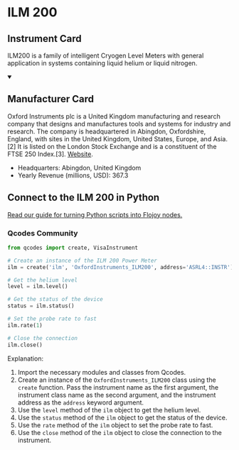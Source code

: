 
# ILM 200

## Instrument Card

ILM200 is a family of intelligent Cryogen Level Meters with general application in systems containing liquid helium or liquid nitrogen.

<details open>
<summary><h2>Manufacturer Card</h2></summary>
Oxford Instruments plc is a United Kingdom manufacturing and research company that designs and manufactures tools and systems for industry and research. The company is headquartered in Abingdon, Oxfordshire, England, with sites in the United Kingdom, United States, Europe, and Asia.[2] It is listed on the London Stock Exchange and is a constituent of the FTSE 250 Index.[3]. <a href=https://www.oxinst.com/>Website</a>.
<br>
<ul>
  <li>Headquarters: Abingdon, United Kingdom</li>
  <li>Yearly Revenue (millions, USD): 367.3</li>
</ul>
</details>

## Connect to the ILM 200 in Python

[Read our guide for turning Python scripts into Flojoy nodes.](https://docs.flojoy.ai/custom-nodes/creating-custom-node/)


### Qcodes Community

```python
from qcodes import create, VisaInstrument

# Create an instance of the ILM 200 Power Meter
ilm = create('ilm', 'OxfordInstruments_ILM200', address='ASRL4::INSTR')

# Get the helium level
level = ilm.level()

# Get the status of the device
status = ilm.status()

# Set the probe rate to fast
ilm.rate(1)

# Close the connection
ilm.close()
```

Explanation:
1. Import the necessary modules and classes from Qcodes.
2. Create an instance of the `OxfordInstruments_ILM200` class using the `create` function. Pass the instrument name as the first argument, the instrument class name as the second argument, and the instrument address as the `address` keyword argument.
3. Use the `level` method of the `ilm` object to get the helium level.
4. Use the `status` method of the `ilm` object to get the status of the device.
5. Use the `rate` method of the `ilm` object to set the probe rate to fast.
6. Use the `close` method of the `ilm` object to close the connection to the instrument.

